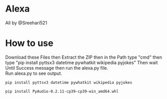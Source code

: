 # Alexa
All by @Sreehari521
<br>
# How to use
Download these Files then Extract the ZIP then in the Path type "cmd" then type "pip install pyttsx3 datetime pywhatkit wikipedia pyjokes" Then wait Until Success message then run the alexa.py file.<br>
Run alexa.py to see output.
```
pip install pyttsx3 datetime pywhatkit wikipedia pyjokes
```
```
pip install PyAudio-0.2.11-cp39-cp39-win_amd64.whl
```

